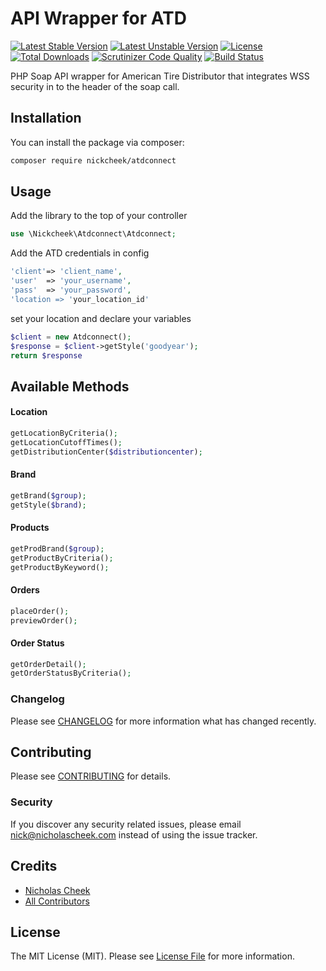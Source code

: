 # API Wrapper for ATD 

[![Latest Stable Version](https://poser.pugx.org/nickcheek/atdconnect/v/stable)](https://packagist.org/packages/nickcheek/atdconnect)
[![Latest Unstable Version](https://poser.pugx.org/nickcheek/atdconnect/v/unstable)](https://packagist.org/packages/nickcheek/atdconnect)
[![License](https://poser.pugx.org/nickcheek/atdconnect/license)](https://packagist.org/packages/nickcheek/atdconnect)
[![Total Downloads](https://poser.pugx.org/nickcheek/atdconnect/downloads)](https://packagist.org/packages/nickcheek/atdconnect)
[![Scrutinizer Code Quality](https://scrutinizer-ci.com/g/nickcheek/AtdConnect/badges/quality-score.png?b=master)](https://scrutinizer-ci.com/g/nickcheek/AtdConnect/?branch=master)
[![Build Status](https://scrutinizer-ci.com/g/nickcheek/AtdConnect/badges/build.png?b=master)](https://scrutinizer-ci.com/g/nickcheek/AtdConnect/build-status/master)

PHP Soap API wrapper for American Tire Distributor that integrates WSS security in to the header of the soap call.

## Installation

You can install the package via composer:

```bash
composer require nickcheek/atdconnect
```

## Usage
Add the library to the top of your controller
``` php
use \Nickcheek\Atdconnect\Atdconnect;
```
Add the ATD credentials in config
``` php
'client'=> 'client_name',
'user'	=> 'your_username',
'pass'	=> 'your_password',
'location => 'your_location_id' 
```

set your location and declare your variables
``` php
$client = new Atdconnect();
$response = $client->getStyle('goodyear');
return $response

```

## Available Methods
#### Location
``` php
getLocationByCriteria();
getLocationCutoffTimes();
getDistributionCenter($distributioncenter);
```
#### Brand
``` php
getBrand($group);
getStyle($brand);
```
#### Products
``` php
getProdBrand($group);
getProductByCriteria();
getProductByKeyword();
```
#### Orders
``` php
placeOrder();
previewOrder();
```
#### Order Status
``` php
getOrderDetail();
getOrderStatusByCriteria();
```

### Changelog

Please see [CHANGELOG](CHANGELOG.md) for more information what has changed recently.

## Contributing

Please see [CONTRIBUTING](CONTRIBUTING.md) for details.

### Security

If you discover any security related issues, please email nick@nicholascheek.com instead of using the issue tracker.

## Credits

- [Nicholas Cheek](https://github.com/nickcheek)
- [All Contributors](../../contributors)

## License

The MIT License (MIT). Please see [License File](LICENSE.md) for more information.

